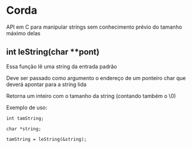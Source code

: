 # Corda
API em C para manipular strings sem conhecimento prévio do tamanho máximo delas

## int leString(char **pont)
Essa função lê uma string da entrada padrão

Deve ser passado como argumento o endereço de um ponteiro char que deverá apontar para a string lida

Retorna um inteiro com o tamanho da string (contando também o \0)

Exemplo de uso:

`int tamString;`

`char *string;`

`tamString = leString(&string);`
